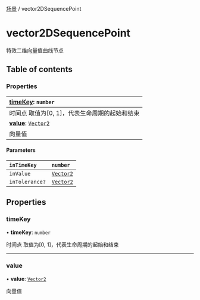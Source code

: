 [场景](../groups/场景.场景.md) / vector2DSequencePoint

# vector2DSequencePoint <Badge type="tip" text="Class" /> <Score text="vector2DSequencePoint" />

特效二维向量值曲线节点

## Table of contents

### Properties <Score text="Properties" /> 
| **[timeKey](mw.vector2DSequencePoint.md#timekey)**: `number`  |
| :-----|
| 时间点 取值为[0, 1]，代表生命周期的起始和结束|
| **[value](mw.vector2DSequencePoint.md#value)**: [`Vector2`](mw.Vector2.md)  |
| 向量值|

#### Parameters

| `inTimeKey` | `number` |
| :------ | :------ |
| `inValue` | [`Vector2`](mw.Vector2.md) |
| `inTolerance?` | [`Vector2`](mw.Vector2.md) |

## Properties

### timeKey <Score text="timeKey" /> 

• **timeKey**: `number`

时间点 取值为[0, 1]，代表生命周期的起始和结束

___

### value <Score text="value" /> 

• **value**: [`Vector2`](mw.Vector2.md)

向量值
